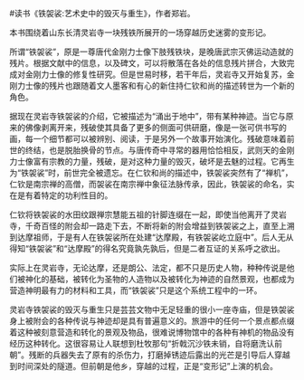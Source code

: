 #读书《铁袈裟:艺术史中的毁灭与重生》，作者郑岩。

本书围绕着山东长清灵岩寺一块残铁所展开的一场穿越历史迷雾的变形记。

所谓“铁袈裟”，原是一尊唐代金刚力士像下肢残铁块，是晚唐武宗灭佛运动造就的残片。根据文献中的信息，以及碑文，可以将散落在各处的信息残片拼合，大致完成对金刚力士像的修复性研究。但是世易时移，若干年后，灵岩寺又开始复苏，金刚力士像的残片也跟随着文人墨客和有心的新住持仁钦和尚的描述转世为一个新的角色。

据现在灵岩寺铁袈裟的介绍，它被描述为“涌出于地中”，带有某种神迹。当它与原来的佛像剥离开来，残破使其具备了更多的侧面可供研磨，像是一张可供书写的画，每一个细节都可以被辨别、阅读，于是另外一个故事开始演化。残破意味着前世的终结，也是脱胎换骨的节点。与唐传奇中寻常的器用恰恰相反，武则天的金刚力士像富有宗教的力量，残破，是对这种力量的毁灭，破坏是去魅的过程。它再生为“铁袈裟”时，前世完全被遗忘。在仁钦和尚的描述中，铁袈裟突然有了“禅机”，仁钦是南宗禅的高僧，而袈裟在南宗禅中象征法脉传承，因此，铁袈裟的命名，实在是有着特定的功利性目的。

仁钦将铁袈裟的水田纹跟禅宗慧能五祖的针脚连缀在一起，即使当他离开了灵岩寺，千奇百怪的附会却一路走下去，不断将新的附会增益到铁袈裟之上，直至上溯到达摩祖师，于是有人在铁袈裟所在处建“达摩殿，有铁袈裟屹立庭中”。后人无从得知“铁袈裟”和“达摩殿”的得名究竟孰先孰后，但是二者互证的关系呼之欲出。

实际上在灵岩寺，无论达摩，还是朗公、法定，都不只是历史人物，种种传说是他们被神化的基础，被转化为圣物的人造物以及被转化为神迹的自然景观，也都成为营造神明最有力的材料和工具，而“铁袈裟”只是这个系统工程中的一环。

灵岩寺铁袈裟的毁灭与重生只是芸芸文物中无足轻重的很小一座寺庙，但是铁袈裟身上被附会的各种传说与神迹却是具有普遍意义的。旅游中的任何一个景点都点缀着这种被刻意营造和转化的景观及物品，很难说博物馆中的各种有神机的物品没有经历这种转化。这很容易让人联想到杜牧那句“折戟沉沙铁未销，自将磨洗认前朝”。残断的兵器失去了原有的杀伤力，打磨掉锈迹后露出的光芒是引导后人穿越到时间深处的隧道。但前朝是他乡，穿越的过程，正是“变形记”上演的机会。
